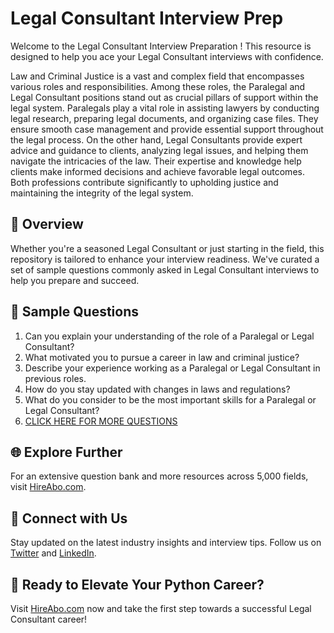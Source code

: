 # Legal Consultant Interview Prep

Welcome to the Legal Consultant Interview Preparation ! This resource is designed to help you ace your Legal Consultant interviews with confidence.

Law and Criminal Justice is a vast and complex field that encompasses various roles and responsibilities. Among these roles, the Paralegal and Legal Consultant positions stand out as crucial pillars of support within the legal system. Paralegals play a vital role in assisting lawyers by conducting legal research, preparing legal documents, and organizing case files. They ensure smooth case management and provide essential support throughout the legal process. On the other hand, Legal Consultants provide expert advice and guidance to clients, analyzing legal issues, and helping them navigate the intricacies of the law. Their expertise and knowledge help clients make informed decisions and achieve favorable legal outcomes. Both professions contribute significantly to upholding justice and maintaining the integrity of the legal system.

## 🚀 Overview

Whether you're a seasoned Legal Consultant or just starting in the field, this repository is tailored to enhance your interview readiness. We've curated a set of sample questions commonly asked in Legal Consultant interviews to help you prepare and succeed.

## 📝 Sample Questions

1. Can you explain your understanding of the role of a Paralegal or Legal Consultant?
2. What motivated you to pursue a career in law and criminal justice?
3. Describe your experience working as a Paralegal or Legal Consultant in previous roles.
4. How do you stay updated with changes in laws and regulations?
5. What do you consider to be the most important skills for a Paralegal or Legal Consultant?
6. [CLICK HERE FOR MORE QUESTIONS](https://hireabo.com/job/9_2_20/Legal%20Consultant)

## 🌐 Explore Further

For an extensive question bank and more resources across 5,000 fields, visit [HireAbo.com](https://www.hireabo.com).

## 📱 Connect with Us

Stay updated on the latest industry insights and interview tips. Follow us on [Twitter](https://twitter.com/hireabo) and [LinkedIn](https://www.linkedin.com/in/hire-abo-3609972a8/).

## 🚀 Ready to Elevate Your Python Career?

Visit [HireAbo.com](https://www.hireabo.com) now and take the first step towards a successful Legal Consultant career!